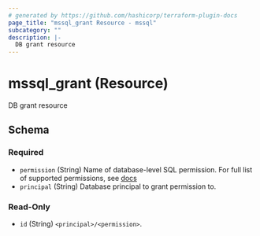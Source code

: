 ```yaml
---
# generated by https://github.com/hashicorp/terraform-plugin-docs
page_title: "mssql_grant Resource - mssql"
subcategory: ""
description: |-
  DB grant resource
---
```


# mssql_grant (Resource)

DB grant resource



<!-- schema generated by tfplugindocs -->
## Schema

### Required

- `permission` (String) Name of database-level SQL permission. For full list of supported permissions, see [docs](https://learn.microsoft.com/en-us/sql/t-sql/statements/grant-database-permissions-transact-sql?view=azuresqldb-current#remarks)
- `principal` (String) Database principal to grant permission to.

### Read-Only

- `id` (String) `<principal>/<permission>`.
